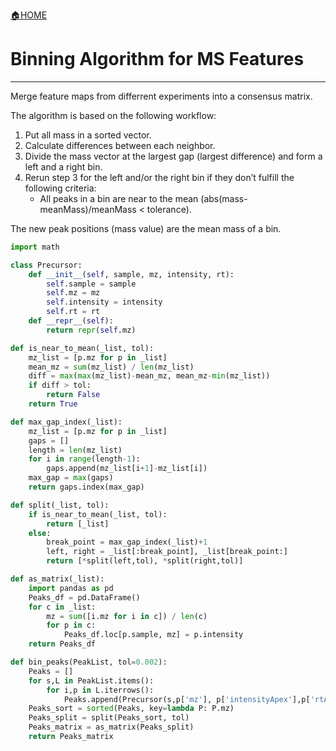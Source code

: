[🏠HOME](README.md)

# Binning Algorithm for MS Features

---

Merge feature maps from differrent experiments into a consensus matrix.

The algorithm is based on the following workflow:

1. Put all mass in a sorted vector.
2. Calculate differences between each neighbor.
3. Divide the mass vector at the largest gap (largest difference) and form a left and a right bin.
4. Rerun step 3 for the left and/or the right bin if they don’t fulfill the following criteria:
    + All peaks in a bin are near to the mean (abs(mass-meanMass)/meanMass < tolerance).

The new peak positions (mass value) are the mean mass of a bin.


```python
import math

class Precursor:
    def __init__(self, sample, mz, intensity, rt):
        self.sample = sample
        self.mz = mz
        self.intensity = intensity
        self.rt = rt
    def __repr__(self):
        return repr(self.mz)

def is_near_to_mean(_list, tol):
    mz_list = [p.mz for p in _list]
    mean_mz = sum(mz_list) / len(mz_list)
    diff = max(max(mz_list)-mean_mz, mean_mz-min(mz_list))
    if diff > tol:
        return False
    return True

def max_gap_index(_list):
    mz_list = [p.mz for p in _list]
    gaps = []
    length = len(mz_list)
    for i in range(length-1):
        gaps.append(mz_list[i+1]-mz_list[i])
    max_gap = max(gaps)
    return gaps.index(max_gap)

def split(_list, tol):
    if is_near_to_mean(_list, tol):
        return [_list]
    else:
        break_point = max_gap_index(_list)+1
        left, right = _list[:break_point], _list[break_point:]
        return [*split(left,tol), *split(right,tol)]

def as_matrix(_list):
    import pandas as pd
    Peaks_df = pd.DataFrame()
    for c in _list:
        mz = sum([i.mz for i in c]) / len(c)
        for p in c:
            Peaks_df.loc[p.sample, mz] = p.intensity
    return Peaks_df

def bin_peaks(PeakList, tol=0.002):
    Peaks = []
    for s,L in PeakList.items():
        for i,p in L.iterrows():
            Peaks.append(Precursor(s,p['mz'], p['intensityApex'],p['rtApex']))
    Peaks_sort = sorted(Peaks, key=lambda P: P.mz)
    Peaks_split = split(Peaks_sort, tol)
    Peaks_matrix = as_matrix(Peaks_split)
    return Peaks_matrix
```

